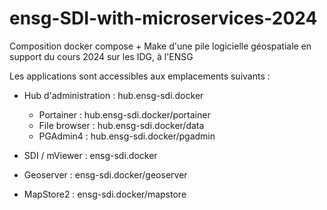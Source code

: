 # ensg-SDI-with-microservices-2024
Composition docker compose + Make d'une pile logicielle géospatiale en support du cours 2024 sur les IDG, à l'ENSG

Les applications sont accessibles aux emplacements suivants : 

- Hub d'administration : hub.ensg-sdi.docker
     - Portainer : hub.ensg-sdi.docker/portainer
     - File browser : hub.ensg-sdi.docker/data
     - PGAdmin4 : hub.ensg-sdi.docker/pgadmin

- SDI / mViewer : ensg-sdi.docker
- Geoserver : ensg-sdi.docker/geoserver
- MapStore2 : ensg-sdi.docker/mapstore